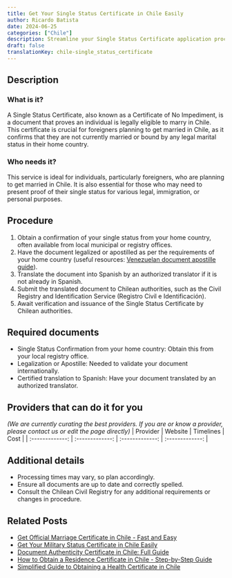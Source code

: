 ```yaml
---
title: Get Your Single Status Certificate in Chile Easily
author: Ricardo Batista
date: 2024-06-25
categories: ["Chile"]
description: Streamline your Single Status Certificate application process in Chile with our step-by-step guide. Quick & hassle-free.
draft: false
translationKey: chile-single_status_certificate
---
```


## Description
### What is it?
A Single Status Certificate, also known as a Certificate of No Impediment, is a document that proves an individual is legally eligible to marry in Chile. This certificate is crucial for foreigners planning to get married in Chile, as it confirms that they are not currently married or bound by any legal marital status in their home country.

### Who needs it?
This service is ideal for individuals, particularly foreigners, who are planning to get married in Chile. It is also essential for those who may need to present proof of their single status for various legal, immigration, or personal purposes.

## Procedure

1. Obtain a confirmation of your single status from your home country, often available from local municipal or registry offices.
2. Have the document legalized or apostilled as per the requirements of your home country (useful resources: [Venezuelan document apostille guide](https://www.reddit.com/r/vzla/wiki/tramites/legalizaciondocumentoscivilesapostilla/?rdt=46994)).
3. Translate the document into Spanish by an authorized translator if it is not already in Spanish.
4. Submit the translated document to Chilean authorities, such as the Civil Registry and Identification Service (Registro Civil e Identificación).
5. Await verification and issuance of the Single Status Certificate by Chilean authorities.


## Required documents

- Single Status Confirmation from your home country: Obtain this from your local registry office.
- Legalization or Apostille: Needed to validate your document internationally.
- Certified translation to Spanish: Have your document translated by an authorized translator.


## Providers that can do it for you
_(We are currently curating the best providers. If you are or know a provider, please contact us or edit the page directly)_
| Provider        |     Website     |     Timelines    |       Cost      |
| :-------------: | :-------------: |  :-------------: | :-------------: |

## Additional details

- Processing times may vary, so plan accordingly.
- Ensure all documents are up to date and correctly spelled.
- Consult the Chilean Civil Registry for any additional requirements or changes in procedure.




## Related Posts

- [Get Official Marriage Certificate in Chile - Fast and Easy](https://tramitit.com/guides/chile/marriage_certificate/)
- [Get Your Military Status Certificate in Chile Easily](https://tramitit.com/guides/chile/military_status_certificate/)
- [Document Authenticity Certificate in Chile: Full Guide](https://tramitit.com/guides/chile/document_authenticity_certificate/)
- [How to Obtain a Residence Certificate in Chile - Step-by-Step Guide](https://tramitit.com/guides/chile/residence_certificate/)
- [Simplified Guide to Obtaining a Health Certificate in Chile](https://tramitit.com/guides/chile/health_certificate/)